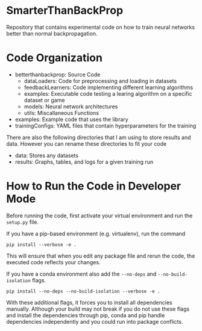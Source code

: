 # SmarterThanBackProp
Repository that contains experimental code on how to train neural networks better than normal backpropagation.

# Code Organization

* betterthanbackprop: Source Code
    * dataLoaders: Code for preprocessing and loading in datasets
    * feedbackLearners: Code implementing different learning algorithms
    * examples: Executable code testing a learing algorithm on a specific dataset or game
    * models: Neural network architectures
    * utils: Miscallaneous Functions
* examples: Example code that uses the library
* trainingConfigs: YAML files that contain hyperparameters for the training

There are also the following directories that I am using to store results and data. However you can rename these directories to fit your code

* data: Stores any datasets
* results: Graphs, tables, and logs for a given training run

# How to Run the Code in Developer Mode
Before running the code, first activate your virtual environment and run the `setup.py` file.

If you have a pip-based environment (e.g. virtualenv), run the command

`pip install --verbose -e .`

This will ensure that when you edit any package file and rerun the code, the executed code reflects your changes.

If you have a conda environment also add the `--no-deps` and `--no-build-isolation` flags.

`pip install --no-deps --no-build-isolation --verbose -e .`

With these additional flags, it forces you to install all dependencies manually. Although your build may not break if you do not use these flags and install the dependencies through pip, conda and pip handle dependencies independently and you could run into package conflicts.
